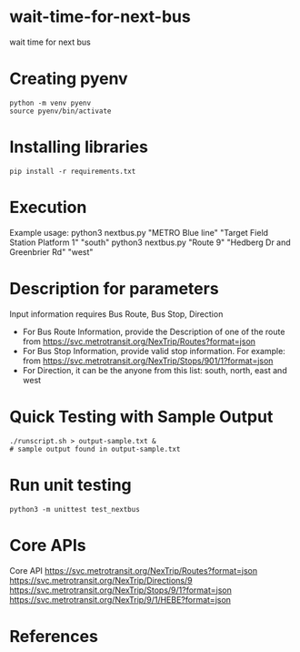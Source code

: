 # wait-time-for-next-bus
wait time for next bus



# Creating pyenv

```
python -m venv pyenv
source pyenv/bin/activate
```

# Installing libraries

```
pip install -r requirements.txt
```


# Execution

Example usage: 
python3 nextbus.py "METRO Blue line" "Target Field Station Platform 1" "south"
python3 nextbus.py "Route 9" "Hedberg Dr and Greenbrier Rd" "west"


# Description for parameters
Input information requires Bus Route, Bus Stop, Direction

- For Bus Route Information, provide the Description of one of the route from https://svc.metrotransit.org/NexTrip/Routes?format=json
- For Bus Stop Information, provide valid stop information. For example:  from https://svc.metrotransit.org/NexTrip/Stops/901/1?format=json
- For Direction, it can be the anyone from this list: south, north, east and west


# Quick Testing with Sample Output

```
./runscript.sh > output-sample.txt &
# sample output found in output-sample.txt
```

# Run unit testing 
```
python3 -m unittest test_nextbus
```



# Core APIs

Core API 
https://svc.metrotransit.org/NexTrip/Routes?format=json
https://svc.metrotransit.org/NexTrip/Directions/9
https://svc.metrotransit.org/NexTrip/Stops/9/1?format=json
https://svc.metrotransit.org/NexTrip/9/1/HEBE?format=json


# References



